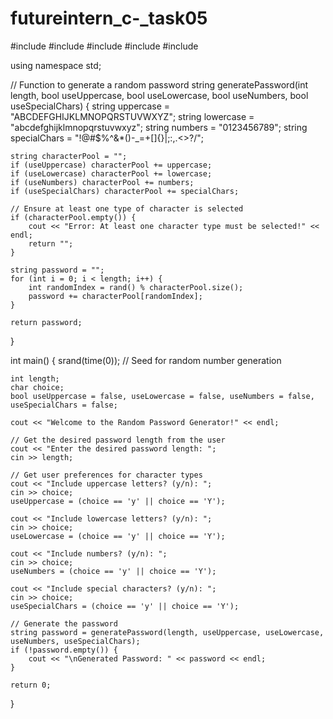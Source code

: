 # futureintern_c-_task05
#include <iostream>
#include <string>
#include <vector>
#include <cstdlib>
#include <ctime>

using namespace std;

// Function to generate a random password
string generatePassword(int length, bool useUppercase, bool useLowercase, bool useNumbers, bool useSpecialChars) {
    string uppercase = "ABCDEFGHIJKLMNOPQRSTUVWXYZ";
    string lowercase = "abcdefghijklmnopqrstuvwxyz";
    string numbers = "0123456789";
    string specialChars = "!@#$%^&*()-_=+[]{}|;:,.<>?/";

    string characterPool = "";
    if (useUppercase) characterPool += uppercase;
    if (useLowercase) characterPool += lowercase;
    if (useNumbers) characterPool += numbers;
    if (useSpecialChars) characterPool += specialChars;

    // Ensure at least one type of character is selected
    if (characterPool.empty()) {
        cout << "Error: At least one character type must be selected!" << endl;
        return "";
    }

    string password = "";
    for (int i = 0; i < length; i++) {
        int randomIndex = rand() % characterPool.size();
        password += characterPool[randomIndex];
    }

    return password;
}

int main() {
    srand(time(0)); // Seed for random number generation

    int length;
    char choice;
    bool useUppercase = false, useLowercase = false, useNumbers = false, useSpecialChars = false;

    cout << "Welcome to the Random Password Generator!" << endl;

    // Get the desired password length from the user
    cout << "Enter the desired password length: ";
    cin >> length;

    // Get user preferences for character types
    cout << "Include uppercase letters? (y/n): ";
    cin >> choice;
    useUppercase = (choice == 'y' || choice == 'Y');

    cout << "Include lowercase letters? (y/n): ";
    cin >> choice;
    useLowercase = (choice == 'y' || choice == 'Y');

    cout << "Include numbers? (y/n): ";
    cin >> choice;
    useNumbers = (choice == 'y' || choice == 'Y');

    cout << "Include special characters? (y/n): ";
    cin >> choice;
    useSpecialChars = (choice == 'y' || choice == 'Y');

    // Generate the password
    string password = generatePassword(length, useUppercase, useLowercase, useNumbers, useSpecialChars);
    if (!password.empty()) {
        cout << "\nGenerated Password: " << password << endl;
    }

    return 0;
}
